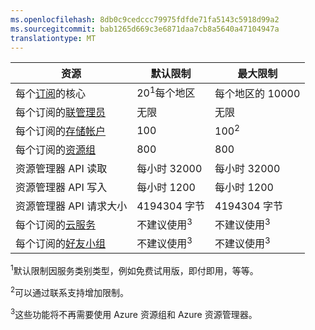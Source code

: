 ```yaml
---
ms.openlocfilehash: 8db0c9cedccc79975fdfde71fa5143c5918d99a2
ms.sourcegitcommit: bab1265d669c3e6871daa7cb8a5640a47104947a
translationtype: MT
---
```

资源|默认限制|最大限制
---|---|---
每个[订阅](http://msdn.microsoft.com/library/azure/hh531793.aspx)的核心|20<sup>1</sup>每个地区|每个地区的 10000
每个订阅的[联管理员](http://msdn.microsoft.com/library/azure/gg456328.aspx)|无限|无限
每个订阅的[存储帐户](storage-create-storage-account.md)|100|100<sup>2</sup>
每个订阅的[资源组](resource-group-overview.md)|800|800
资源管理器 API 读取|每小时 32000|每小时 32000
资源管理器 API 写入|每小时 1200|每小时 1200
资源管理器 API 请求大小|4194304 字节|4194304 字节
每个订阅的[云服务](cloud-services-what-is.md)|不建议使用<sup>3</sup>|不建议使用<sup>3</sup>
每个订阅的[好友小组](../virtual-network/virtual-networks-migrate-to-regional-vnet.md)|不建议使用<sup>3</sup>|不建议使用<sup>3</sup>

<sup>1</sup>默认限制因服务类别类型，例如免费试用版，即付即用，等等。

<sup>2</sup>可以通过联系支持增加限制。

<sup>3</sup>这些功能将不再需要使用 Azure 资源组和 Azure 资源管理器。
